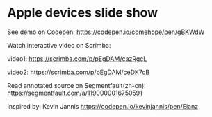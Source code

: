 # Apple devices slide show

See demo on Codepen: https://codepen.io/comehope/pen/gBKWdW

Watch interactive video on Scrimba: 

video1: https://scrimba.com/p/pEgDAM/cazRgcL

video2: https://scrimba.com/p/pEgDAM/ceDK7cB

Read annotated source on Segmentfault(zh-cn): https://segmentfault.com/a/1190000016750591

Inspired by: Kevin Jannis https://codepen.io/kevinjannis/pen/Eianz
